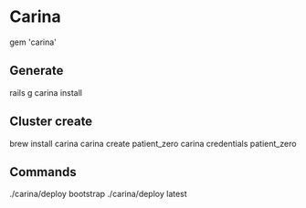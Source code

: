 # Carina
gem 'carina'

## Generate
rails g carina install

## Cluster create
brew install carina
carina create patient_zero
carina credentials patient_zero

## Commands
./carina/deploy bootstrap
./carina/deploy latest


